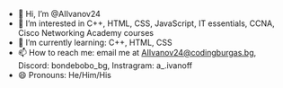 - 👋 Hi, I’m @AIIvanov24
- 👀 I’m interested in C++, HTML, CSS, JavaScript, IT essentials, CCNA, Cisco Networking Academy courses
- 🌱 I’m currently learning: C++, HTML, CSS 
- 📫 How to reach me: email me at AIIvanov24@codingburgas.bg, Discord: bondebobo_bg, Instragram: a_.ivanoff 
- 😄 Pronouns: He/Him/His

<!---
AIIvanov24/AIIvanov24 is a ✨ special ✨ repository because its `README.md` (this file) appears on your GitHub profile.
You can click the Preview link to take a look at your changes.
--->
